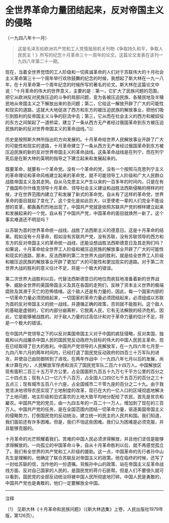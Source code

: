 # 全世界革命力量团结起来，反对帝国主义的侵略

（一九四八年十一月）

> 这是毛泽东给欧洲共产党和工人党情报局机关刊物《争取持久和平，争取人民民主！》所写的纪念十月革命三十一周年的论文。这篇论文发表在该刊一九四八年第二十一期。

现在，当着全世界觉悟的工人阶级和一切真诚革命的人们对于苏联伟大的十月社会主义革命第三十一个周年举行欢欣鼓舞的纪念的时候，我想起了斯大林在一九一八年，在十月革命第一个周年纪念的时候所写的著名的论文。斯大林在这篇论文中说：“十月革命的伟大的世界意义，主要的是：第一，它扩大了民族问题的范围，把它从欧洲反对民族压迫的斗争的局部问题，变为各被压迫民族、各殖民地及半殖民地从帝国主义之下解放出来的总问题；第二，它给这一解放开辟了广大的可能性和现实的道路，这就大大地促进了西方和东方的被压迫民族的解放事业，把他们吸引到胜利的反帝国主义斗争的巨流中去；第三，它从而在社会主义的西方和被奴役的东方之间架起了一道桥梁，建立了一条从西方无产者经过俄国革命到东方被压迫民族的新的反对世界帝国主义的革命战线。”⑴

历史是按照斯大林所指出的方向发展的。十月革命给世界人民解放事业开辟了广大的可能性和现实的道路，十月革命建立了一条从西方无产者经过俄国革命到东方被压迫民族的新的反对世界帝国主义的革命战线。这条革命战线是在列宁，而在列宁死后是在斯大林的英明的指导之下建立起来和发展起来的。

既要革命，就要有一个革命党。没有一个革命的党，没有一个按照马克思列宁主义的革命理论和革命风格建立起来的革命党，就不可能领导工人阶级和广大人民群众战胜帝国主义及其走狗。自从马克思主义产生以来的一百多年的时间内，只是在有了俄国布尔什维克领导十月革命、领导社会主义建设和战胜法西斯侵略的榜样的时候，才在世界范围内建立了和发展了新式的革命党。自从有了这样的革命党，世界革命的面目就起了变化了。这个变化是如此巨大，以至使老一辈的人们完全不能设想的变革，都轰轰烈烈地出现了。中国共产党就是依照苏联共产党的榜样建立起来和发展起来的一个党。自从有了中国共产党，中国革命的面目就焕然一新了。这个事实难道还不明显吗？

以苏联为首的世界革命统一战线，战胜了法西斯主义的德意日。这是十月革命的结果。假如没有十月革命，假如没有苏联共产党，没有苏联，没有苏联领导的西方和东方的反对帝国主义的革命统一战线，还能设想战胜法西斯德意日及其走狗们吗？如果说，十月革命给全世界工人阶级和被压迫民族的解放事业开辟了广大的可能性和现实的道路，那末，反法西斯的第二次世界大战的胜利，就是给全世界工人阶级和被压迫民族的解放事业开辟了更加广大的可能性和更加现实的道路。对于第二次世界大战的胜利的意义估计不足，将是一个极大的错误。

第二次世界大战胜利以后，代替法西斯德意日的地位而疯狂地准备着新的世界战争、威胁全世界的美国帝国主义及其在各国的走狗们，反映了资本主义世界的极端腐败及其濒于灭亡的恐怖情绪。这个敌人还是有力量的，因此，每一个国家内部的一切革命力量必须团结起来，一切国家的革命力量必须团结起来，必须组成以苏联为首的反对帝国主义的统一战线，并遵循正确的政策，否则就不能胜利。这个敌人的基础是虚弱的，它的内部分崩离析，它脱离人民，它有无法解脱的经济危机，因此，它是能够被战胜的。对于敌人力量的过高估计和对于革命力量的估计不足，将是一个极大的错误。

在中国共产党领导之下的以反对美国帝国主义对于中国的疯狂侵略，反对卖国、独裁和以内战屠杀中国人民的国民党反动政府为目标的伟大的中国人民民主革命，现在已经取得了巨大的胜利。中国共产党领导的人民解放军，在一九四六年七月至一九四八年六月的两年时间内，已经打退了国民党反动政府的四百三十万军队的进攻，并使自己由防御转到了进攻。在两年作战中（一九四八年七月以后的发展，尚未计算在内），人民解放军俘虏和消灭了国民党军队二百六十四万人。中国解放区现有面积二百三十五万平方公里，占全国面积九百五十九万七千平方公里的百分之二十四点五；现有人口一亿六千八百万，占全国人口四亿七千五百万的百分之三十五点三；现有城市五百八十六座，占全国城市二千零九座的百分之二十九。由于我党坚决地领导农民实现了土地制度的改革，现已在大约一亿人口的区域彻底地解决了土地问题，地主阶级和旧式富农的土地大致平均地分配给了农民，首先是贫农和雇农。中国共产党的党员，由一九四五年的一百二十一万人，增加到了现在的三百万人。中国共产党的任务，是在全国范围内团结一切革命力量，驱逐美国帝国主义的侵略势力，打倒国民党的反动统治，建立统一的民主的人民共和国。我们知道，我们面前还有许多困难。但是，我们不怕这些困难。我们认为困难是必须克服，并且能够克服的。

十月革命的光芒照耀着我们。苦难的中国人民必须求得解放，并且他们坚信是能够求得解放的。一向孤立的中国革命斗争，自从十月革命胜利以后，就不再感觉孤立了。我们有全世界的共产党和工人阶级的援助。这一点，中国革命的先行者孙中山先生是理解的，他确定了联合苏联反对帝国主义的政策。他在临终的时候，还写了一封给苏联的信，当作他的一份遗嘱。背叛孙中山的政策、站在帝国主义反革命战线方面、反对自己国家的人民的，是国民党的蒋介石匪帮。但是人们不要很久就可以看到，国民党的全部反动统治将被中国人民所彻底地打碎。中国人民是勇敢的，中国共产党也是勇敢的，他们一定要解放全中国。

***

注释

〔1〕 见斯大林《十月革命和民族问题》（《斯大林选集》上卷，人民出版社1979年版，第126页）。
